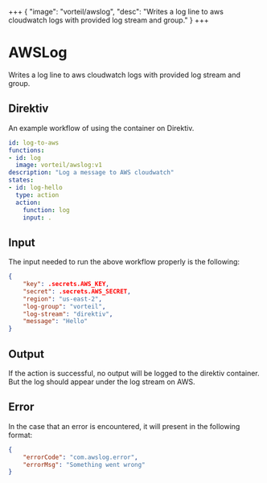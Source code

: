 +++
{
  "image": "vorteil/awslog",
  "desc": "Writes a log line to aws cloudwatch logs with provided log stream and group."
}
+++

# AWSLog

Writes a log line to aws cloudwatch logs with provided log stream and group.

## Direktiv

An example workflow of using the container on Direktiv.

```yaml
id: log-to-aws
functions:
- id: log
  image: vorteil/awslog:v1
description: "Log a message to AWS cloudwatch"
states:
- id: log-hello
  type: action
  action:
    function: log
    input: .
```

## Input

The input needed to run the above workflow properly is the following:

```json
{
    "key": .secrets.AWS_KEY,
    "secret": .secrets.AWS_SECRET,
    "region": "us-east-2",
    "log-group": "vorteil",
    "log-stream": "direktiv",
    "message": "Hello"
}
```

## Output

If the action is successful, no output will be logged to the direktiv container. But the log should appear under the log stream on AWS.

## Error

In the case that an error is encountered, it will present in the following format:

```json
{
    "errorCode": "com.awslog.error",
    "errorMsg": "Something went wrong"
}
```
